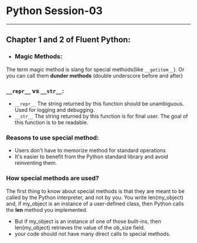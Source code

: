 # Python Session-03

----
## Chapter 1 and 2 of Fluent Python: 

- ### Magic Methods:
The term magic method is slang for special methods(like `__getitem__`).
Or you can call them **dunder methods** (double underscore before and after)
### `__repr__` vs `__str__`:
- `__repr__`
The string returned by this function should be unambiguous. Used for logging and debugging.
- `__str__`
The string returned by this function is for final user.
The goal of this function is to be readable.

### Reasons to use special method:
- Users don't have to memorize method for standard operations
- It's easier to benefit from the Python standard library and avoid reinventing them.

### How special methods are used?
The first thing to know about special methods is that they are meant to be called by the Python interpreter, and not by you.
You write len(my_object) and, if my_object is an instance of a user-defined class, then Python calls the __len__ method you implemented.
* But if my_object is an instance of one of those built-ins, then len(my_object) retrieves the value of the ob_size field.
* your code should not have many direct calls to special methods.